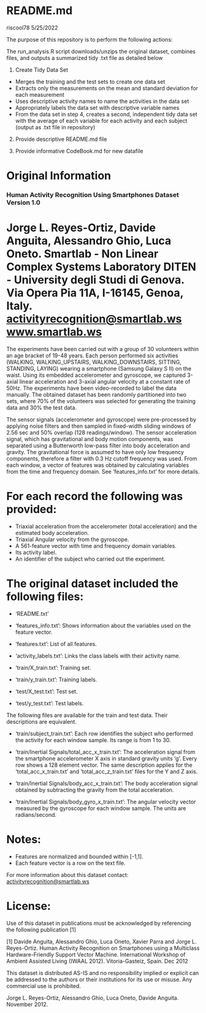 README.md
================
riscool78
5/25/2022

The purpose of this repository is to perform the following actions:

The run_analysis.R script downloads/unzips the original dataset,
combines files, and outputs a summarized tidy .txt file as detailed
below

1.  Create Tidy Data Set

-   Merges the training and the test sets to create one data set
-   Extracts only the measurements on the mean and standard deviation
    for each measurement
-   Uses descriptive activity names to name the activities in the data
    set
-   Appropriately labels the data set with descriptive variable names
-   From the data set in step 4, creates a second, independent tidy data
    set with the average of each variable for each activity and each
    subject (output as .txt file in repository)

2.  Provide descriptive README.md file

3.  Provide informative CodeBook.md for new datafile

# Original Information

### Human Activity Recognition Using Smartphones Dataset Version 1.0

Jorge L. Reyes-Ortiz, Davide Anguita, Alessandro Ghio, Luca Oneto.
Smartlab - Non Linear Complex Systems Laboratory DITEN - University
degli Studi di Genova. Via Opera Pia 11A, I-16145, Genoa, Italy.
<activityrecognition@smartlab.ws> www.smartlab.ws
==================================================================

The experiments have been carried out with a group of 30 volunteers
within an age bracket of 19-48 years. Each person performed six
activities (WALKING, WALKING_UPSTAIRS, WALKING_DOWNSTAIRS, SITTING,
STANDING, LAYING) wearing a smartphone (Samsung Galaxy S II) on the
waist. Using its embedded accelerometer and gyroscope, we captured
3-axial linear acceleration and 3-axial angular velocity at a constant
rate of 50Hz. The experiments have been video-recorded to label the data
manually. The obtained dataset has been randomly partitioned into two
sets, where 70% of the volunteers was selected for generating the
training data and 30% the test data.

The sensor signals (accelerometer and gyroscope) were pre-processed by
applying noise filters and then sampled in fixed-width sliding windows
of 2.56 sec and 50% overlap (128 readings/window). The sensor
acceleration signal, which has gravitational and body motion components,
was separated using a Butterworth low-pass filter into body acceleration
and gravity. The gravitational force is assumed to have only low
frequency components, therefore a filter with 0.3 Hz cutoff frequency
was used. From each window, a vector of features was obtained by
calculating variables from the time and frequency domain. See
‘features_info.txt’ for more details.

# For each record the following was provided:

-   Triaxial acceleration from the accelerometer (total acceleration)
    and the estimated body acceleration.
-   Triaxial Angular velocity from the gyroscope.
-   A 561-feature vector with time and frequency domain variables.
-   Its activity label.
-   An identifier of the subject who carried out the experiment.

# The original dataset included the following files:

-   ‘README.txt’

-   ‘features_info.txt’: Shows information about the variables used on
    the feature vector.

-   ‘features.txt’: List of all features.

-   ‘activity_labels.txt’: Links the class labels with their activity
    name.

-   ‘train/X_train.txt’: Training set.

-   ‘train/y_train.txt’: Training labels.

-   ‘test/X_test.txt’: Test set.

-   ‘test/y_test.txt’: Test labels.

The following files are available for the train and test data. Their
descriptions are equivalent.

-   ‘train/subject_train.txt’: Each row identifies the subject who
    performed the activity for each window sample. Its range is from 1
    to 30.

-   ‘train/Inertial Signals/total_acc_x_train.txt’: The acceleration
    signal from the smartphone accelerometer X axis in standard gravity
    units ‘g’. Every row shows a 128 element vector. The same
    description applies for the ‘total_acc_x_train.txt’ and
    ‘total_acc_z_train.txt’ files for the Y and Z axis.

-   ‘train/Inertial Signals/body_acc_x_train.txt’: The body
    acceleration signal obtained by subtracting the gravity from the
    total acceleration.

-   ‘train/Inertial Signals/body_gyro_x_train.txt’: The angular
    velocity vector measured by the gyroscope for each window sample.
    The units are radians/second.

# Notes:

-   Features are normalized and bounded within [-1,1].
-   Each feature vector is a row on the text file.

For more information about this dataset contact:
<activityrecognition@smartlab.ws>

# License:

Use of this dataset in publications must be acknowledged by referencing
the following publication [1]

[1] Davide Anguita, Alessandro Ghio, Luca Oneto, Xavier Parra and
Jorge L. Reyes-Ortiz. Human Activity Recognition on Smartphones using a
Multiclass Hardware-Friendly Support Vector Machine. International
Workshop of Ambient Assisted Living (IWAAL 2012). Vitoria-Gasteiz,
Spain. Dec 2012

This dataset is distributed AS-IS and no responsibility implied or
explicit can be addressed to the authors or their institutions for its
use or misuse. Any commercial use is prohibited.

Jorge L. Reyes-Ortiz, Alessandro Ghio, Luca Oneto, Davide Anguita.
November 2012.
